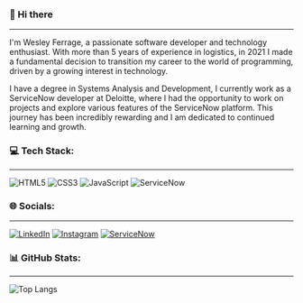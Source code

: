 ### 👋 Hi there	
_______________________________________________________________________
I'm Wesley Ferrage, a passionate software developer and technology enthusiast. With more than 5 years of experience in logistics, in 2021 I made a fundamental decision to transition my career to the world of programming, driven by a growing interest in technology.

I have a degree in Systems Analysis and Development, I currently work as a ServiceNow developer at Deloitte, where I had the opportunity to work on projects and explore various features of the ServiceNow platform. This journey has been incredibly rewarding and I am dedicated to continued learning and growth.

### 💻 Tech Stack:
_______________________________________________________________________
![HTML5](https://img.shields.io/badge/html5-%23E34F26.svg?style=for-the-badge&logo=html5&logoColor=white) ![CSS3](https://img.shields.io/badge/css3-%231572B6.svg?style=for-the-badge&logo=css3&logoColor=white) ![JavaScript](https://img.shields.io/badge/javascript-%23323330.svg?style=for-the-badge&logo=javascript&logoColor=%23F7DF1E) ![ServiceNow](https://img.shields.io/badge/ServiceNow-%23032d42?style=for-the-badge&logo=servicenow&logoColor=white)

 
### 🌐 Socials:
_______________________________________________________________________
[![LinkedIn](https://img.shields.io/badge/linkedin-%230077B5.svg?style=plastic&logo=linkedin&logoColor=white)](https://www.linkedin.com/in/wesleyferrage) [![Instagram](https://img.shields.io/badge/Instagram-%23E4405F.svg?style=plastic&logo=Instagram&logoColor=white)](https://www.instagram.com/wesley_ferrage) [![ServiceNow](https://img.shields.io/badge/ServiceNow-%23032d42?style=plastic&logo=servicenow&logoColor=white)](https://nowlearning.servicenow.com/lxp?id=nl_public&user=wferrage)

### 📊 GitHub Stats:
_______________________________________________________________________
![Top Langs](https://github-readme-stats.vercel.app/api/top-langs/?username=WesleyFerrage&layout=compact&theme=holi)
